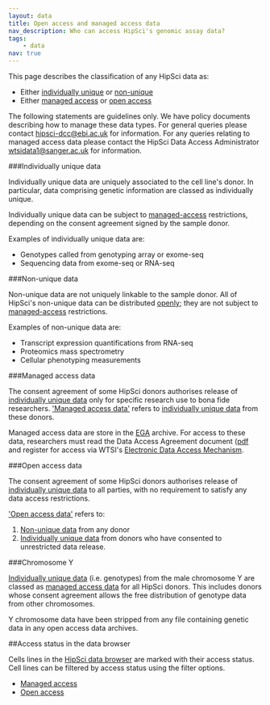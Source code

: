 ```yaml
---
layout: data
title: Open access and managed access data
nav_description: Who can access HipSci's genomic assay data?
tags:
    - data
nav: true
---
```


This page describes the classification of any HipSci data as:

* Either [individually unique](#unique) or [non-unique](#non-unique)
* Either [managed access](#managed) or [open access](#open)

The following statements are guidelines only. We have policy documents
describing how to manage these data types. For general queries please contact [hipsci-dcc@ebi.ac.uk](mailto:hipsci-dcc@ebi.ac.uk) for
information. For any queries relating to managed access data please contact the HipSci Data Access Administrator [wtsidata1@sanger.ac.uk](mailto:wtsidata1@sanger.ac.uk) for information.


###Individually unique data<a name="unique"></a>

Individually unique data are uniquely associated to the cell line's donor. In particular, data comprising genetic information are classed as individually unique.

Individually unique data can be subject to [managed-access](#managed) restrictions, depending on the consent agreement signed by the sample donor.

Examples of individually unique data are:

* Genotypes called from genotyping array or exome-seq
* Sequencing data from exome-seq or RNA-seq

###Non-unique data<a name="non-unique"></a>

Non-unique data are not uniquely linkable to the sample donor. All of HipSci's non-unique data can be distributed [openly](#open); they are not subject to [managed-access](#managed) restrictions.

Examples of non-unique data are:

* Transcript expression quantifications from RNA-seq
* Proteomics mass spectrometry
* Cellular phenotyping measurements

###Managed access data<a name="managed"></a>

The consent agreement of some HipSci donors authorises release of [individually unique data](#unique)
only for specific research use to bona fide researchers.
['Managed access data'](#managed) refers to [individually unique data](#unique) from these donors.

Managed access data are store in the [EGA](http://www.ebi.ac.uk/ega) archive.
For access to
these data, researchers must read the Data Access Agreement document ([pdf]({{site.baseurl}}/documents/HipSci_Normals_DAA_v3.2_form.pdf) and
register for access via WTSI's [Electronic Data Access Mechanism](https://www.sanger.ac.uk/legal/DAA/MasterController).

###Open access data<a name="open"></a>

The consent agreement of some HipSci donors authorises release of [individually unique data](#unique)
to all parties, with no requirement to satisfy any data access restrictions.

['Open access data'](#open) refers to:

1. [Non-unique data](#non-unique) from any donor
2. [Individually unique data](#unique) from donors who have consented to unrestricted data release.

###Chromosome Y

[Individually unique data](#unique) (i.e. genotypes) from the male chromosome Y are
classed as [managed access data](#managed) for all HipSci donors. This includes donors
whose consent agreement allows the free distribution of genotype data from
other chromosomes.

Y chromosome data have been stripped from any file containing genetic data in any open access data archives.

##Access status in the data browser

Cells lines in the [HipSci data browser]({{site.baseurl}}/lines) are marked
with their access status. Cell lines can be filtered by access status using the filter options.

* [Managed access]({{site.baseurl}}/lines?Data%20Access[]=Managed%20access)
* [Open access]({{site.baseurl}}/lines?Data%20Access[]=Open%20access)
